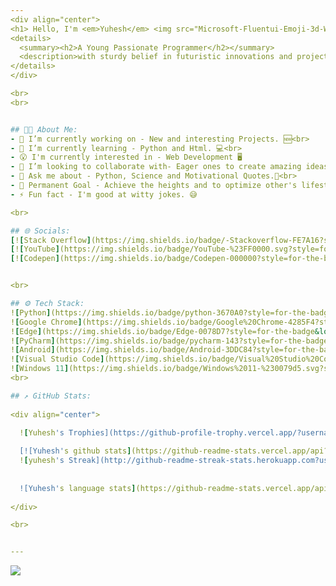 ```yaml
---
<div align="center"> 
<h1> Hello, I'm <em>Yuhesh</em> <img src="Microsoft-Fluentui-Emoji-3d-Waving-Hand-3d-Default.512.png" width=45px></h1>
<details>
  <summary><h2>A Young Passionate Programmer</h2></summary>
  <description>with sturdy belief in futuristic innovations and projects. Backer of Open Source Projects and contributions to them. Saavy when comes to acquiring new information or knowledge. </description>
</details>
</div>

<br>
<br>


## 🤘🏻 About Me:
- 🔭 I’m currently working on - New and interesting Projects. 🆕<br>
- 🌱 I’m currently learning - Python and Html. 💻<br>
- 😮 I'm currently interested in - Web Development 🖥️
- 👯 I’m looking to collaborate with- Eager ones to create amazing ideas.<br>
- 💬 Ask me about - Python, Science and Motivational Quotes.🔬<br>
- 🎯 Permanent Goal - Achieve the heights and to optimize other's lifestyle. <br>
- ⚡ Fun fact - I'm good at witty jokes. 😅

<br>

## 🌐 Socials:
[![Stack Overflow](https://img.shields.io/badge/-Stackoverflow-FE7A16?style=for-the-badge&logo=stack-overflow&logoColor=white)](https://stackoverflow.com/users/YuheshPandian) 
[![YouTube](https://img.shields.io/badge/YouTube-%23FF0000.svg?style=for-the-badge&logo=YouTube&logoColor=white)](https://youtube.com/@pandias_coding) 
[![Codepen](https://img.shields.io/badge/Codepen-000000?style=for-the-badge&logo=codepen&logoColor=white)](https://codepen.io/Yuheshpandian) 


<br>

## ⚙️ Tech Stack:
![Python](https://img.shields.io/badge/python-3670A0?style=for-the-badge&logo=python&logoColor=ffdd54) ![HTML5](https://img.shields.io/badge/html5-%23E34F26.svg?style=for-the-badge&logo=html5&logoColor=white) ![CSS3](https://img.shields.io/badge/css3-%231572B6.svg?style=for-the-badge&logo=css3&logoColor=white) ![Render](https://img.shields.io/badge/Render-%46E3B7.svg?style=for-the-badge&logo=render&logoColor=white) ![Flask](https://img.shields.io/badge/flask-%23000.svg?style=for-the-badge&logo=flask&logoColor=white) ![Canva](https://img.shields.io/badge/Canva-%2300C4CC.svg?style=for-the-badge&logo=Canva&logoColor=white)
![Google Chrome](https://img.shields.io/badge/Google%20Chrome-4285F4?style=for-the-badge&logo=GoogleChrome&logoColor=white)
![Edge](https://img.shields.io/badge/Edge-0078D7?style=for-the-badge&logo=Microsoft-edge&logoColor=white)
![PyCharm](https://img.shields.io/badge/pycharm-143?style=for-the-badge&logo=pycharm&logoColor=black&color=black&labelColor=green)
![Android](https://img.shields.io/badge/Android-3DDC84?style=for-the-badge&logo=android&logoColor=white)
![Visual Studio Code](https://img.shields.io/badge/Visual%20Studio%20Code-0078d7.svg?style=for-the-badge&logo=visual-studio-code&logoColor=white)
![Windows 11](https://img.shields.io/badge/Windows%2011-%230079d5.svg?style=for-the-badge&logo=Windows%2011&logoColor=white)
<br>

## ↗️ GitHub Stats:
  
<div align="center">

  ![Yuhesh's Trophies](https://github-profile-trophy.vercel.app/?username=Yuheshpandian&rank=-B&column=-1&no-frame=true&margin-w=10&theme=radical)
  
  [![Yuhesh's github stats](https://github-readme-stats.vercel.app/api?username=Yuheshpandian&show_icons=true&theme=radical&margin=false)](https://github.com/rajaniraiyn?tab=repositories)
  ![yuhesh's Streak](http://github-readme-streak-stats.herokuapp.com?user=Yuheshpandian&theme=radical&date_format=j%20M%5B%20Y%5D&border=FFFFFF&ring=4C8EDA&stroke=FFFFFF&dates=1D64D0)
  
  
  ![Yuhesh's language stats](https://github-readme-stats.vercel.app/api/top-langs/?username=Yuheshpandian&theme=radical)
    
</div>

<br>


---
```


<a href="https://visitcount.itsvg.in">
  <img src="https://visitcount.itsvg.in/api?id=Yuheshpandian&label=Profile%20Views&color=6&icon=5&pretty=false" />
</a>





